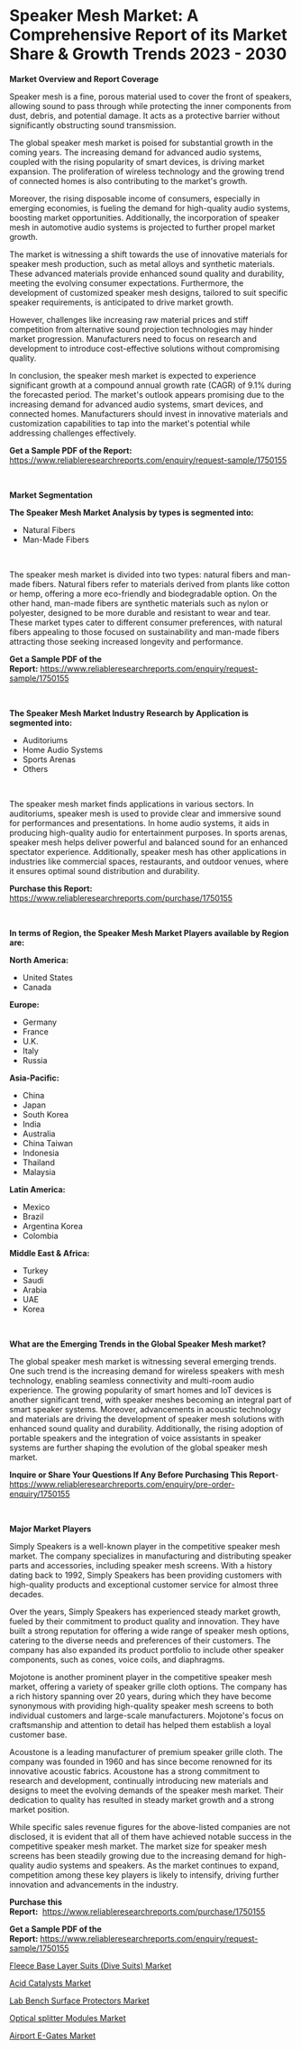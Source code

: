 <p><h1>Speaker Mesh Market: A Comprehensive Report of its Market Share & Growth Trends 2023 - 2030</h1></p><p><strong>Market Overview and Report Coverage</strong></p>
<p><p>Speaker mesh is a fine, porous material used to cover the front of speakers, allowing sound to pass through while protecting the inner components from dust, debris, and potential damage. It acts as a protective barrier without significantly obstructing sound transmission.</p><p>The global speaker mesh market is poised for substantial growth in the coming years. The increasing demand for advanced audio systems, coupled with the rising popularity of smart devices, is driving market expansion. The proliferation of wireless technology and the growing trend of connected homes is also contributing to the market's growth.</p><p>Moreover, the rising disposable income of consumers, especially in emerging economies, is fueling the demand for high-quality audio systems, boosting market opportunities. Additionally, the incorporation of speaker mesh in automotive audio systems is projected to further propel market growth.</p><p>The market is witnessing a shift towards the use of innovative materials for speaker mesh production, such as metal alloys and synthetic materials. These advanced materials provide enhanced sound quality and durability, meeting the evolving consumer expectations. Furthermore, the development of customized speaker mesh designs, tailored to suit specific speaker requirements, is anticipated to drive market growth.</p><p>However, challenges like increasing raw material prices and stiff competition from alternative sound projection technologies may hinder market progression. Manufacturers need to focus on research and development to introduce cost-effective solutions without compromising quality.</p><p>In conclusion, the speaker mesh market is expected to experience significant growth at a compound annual growth rate (CAGR) of 9.1% during the forecasted period. The market's outlook appears promising due to the increasing demand for advanced audio systems, smart devices, and connected homes. Manufacturers should invest in innovative materials and customization capabilities to tap into the market's potential while addressing challenges effectively.</p></p>
<p><strong>Get a Sample PDF of the Report:</strong> <a href="https://www.reliableresearchreports.com/enquiry/request-sample/1750155">https://www.reliableresearchreports.com/enquiry/request-sample/1750155</a></p>
<p>&nbsp;</p>
<p><strong>Market Segmentation</strong></p>
<p><strong>The Speaker Mesh Market Analysis by types is segmented into:</strong></p>
<p><ul><li>Natural Fibers</li><li>Man-Made Fibers</li></ul></p>
<p>&nbsp;</p>
<p><p>The speaker mesh market is divided into two types: natural fibers and man-made fibers. Natural fibers refer to materials derived from plants like cotton or hemp, offering a more eco-friendly and biodegradable option. On the other hand, man-made fibers are synthetic materials such as nylon or polyester, designed to be more durable and resistant to wear and tear. These market types cater to different consumer preferences, with natural fibers appealing to those focused on sustainability and man-made fibers attracting those seeking increased longevity and performance.</p></p>
<p><strong>Get a Sample PDF of the Report:</strong>&nbsp;<a href="https://www.reliableresearchreports.com/enquiry/request-sample/1750155">https://www.reliableresearchreports.com/enquiry/request-sample/1750155</a></p>
<p>&nbsp;</p>
<p><strong>The Speaker Mesh Market Industry Research by Application is segmented into:</strong></p>
<p><ul><li>Auditoriums</li><li>Home Audio Systems</li><li>Sports Arenas</li><li>Others</li></ul></p>
<p>&nbsp;</p>
<p><p>The speaker mesh market finds applications in various sectors. In auditoriums, speaker mesh is used to provide clear and immersive sound for performances and presentations. In home audio systems, it aids in producing high-quality audio for entertainment purposes. In sports arenas, speaker mesh helps deliver powerful and balanced sound for an enhanced spectator experience. Additionally, speaker mesh has other applications in industries like commercial spaces, restaurants, and outdoor venues, where it ensures optimal sound distribution and durability.</p></p>
<p><strong>Purchase this Report:</strong>&nbsp; <a href="https://www.reliableresearchreports.com/purchase/1750155">https://www.reliableresearchreports.com/purchase/1750155</a></p>
<p>&nbsp;</p>
<p><strong>In terms of Region, the Speaker Mesh Market Players available by Region are:</strong></p>
<p>
    <p> <strong> North America: </strong>
        <ul>
            <li>United States</li>
            <li>Canada</li>
        </ul>
        </p> 
    <p> <strong> Europe: </strong>
        <ul>
            <li>Germany</li>
            <li>France</li>
            <li>U.K.</li>
            <li>Italy</li>
            <li>Russia</li>
        </ul>
        </p> 
    <p> <strong> Asia-Pacific: </strong>
        <ul>
            <li>China</li>
            <li>Japan</li>
            <li>South Korea</li>
            <li>India</li>
            <li>Australia</li>
            <li>China Taiwan</li>
            <li>Indonesia</li>
            <li>Thailand</li>
            <li>Malaysia</li>
        </ul>
        </p> 
    <p> <strong> Latin America: </strong>
        <ul>
            <li>Mexico</li>
            <li>Brazil</li>
            <li>Argentina Korea</li>
            <li>Colombia</li>
        </ul>
        </p> 
    <p> <strong> Middle East & Africa: </strong>
        <ul>
            <li>Turkey</li>
            <li>Saudi</li>
            <li>Arabia</li>
            <li>UAE</li>
            <li>Korea</li>
        </ul>
    </p>
    </p>
<p>&nbsp;</p>
<p><strong>What are the Emerging Trends in the Global Speaker Mesh market?</strong></p>
<p><p>The global speaker mesh market is witnessing several emerging trends. One such trend is the increasing demand for wireless speakers with mesh technology, enabling seamless connectivity and multi-room audio experience. The growing popularity of smart homes and IoT devices is another significant trend, with speaker meshes becoming an integral part of smart speaker systems. Moreover, advancements in acoustic technology and materials are driving the development of speaker mesh solutions with enhanced sound quality and durability. Additionally, the rising adoption of portable speakers and the integration of voice assistants in speaker systems are further shaping the evolution of the global speaker mesh market.</p></p>
<p><strong>Inquire or Share Your Questions If Any Before Purchasing This Report</strong>- <a href="https://www.reliableresearchreports.com/enquiry/pre-order-enquiry/1750155">https://www.reliableresearchreports.com/enquiry/pre-order-enquiry/1750155</a></p>
<p>&nbsp;</p>
<p><strong>Major Market Players</strong></p>
<p><p>Simply Speakers is a well-known player in the competitive speaker mesh market. The company specializes in manufacturing and distributing speaker parts and accessories, including speaker mesh screens. With a history dating back to 1992, Simply Speakers has been providing customers with high-quality products and exceptional customer service for almost three decades.</p><p>Over the years, Simply Speakers has experienced steady market growth, fueled by their commitment to product quality and innovation. They have built a strong reputation for offering a wide range of speaker mesh options, catering to the diverse needs and preferences of their customers. The company has also expanded its product portfolio to include other speaker components, such as cones, voice coils, and diaphragms.</p><p>Mojotone is another prominent player in the competitive speaker mesh market, offering a variety of speaker grille cloth options. The company has a rich history spanning over 20 years, during which they have become synonymous with providing high-quality speaker mesh screens to both individual customers and large-scale manufacturers. Mojotone's focus on craftsmanship and attention to detail has helped them establish a loyal customer base.</p><p>Acoustone is a leading manufacturer of premium speaker grille cloth. The company was founded in 1960 and has since become renowned for its innovative acoustic fabrics. Acoustone has a strong commitment to research and development, continually introducing new materials and designs to meet the evolving demands of the speaker mesh market. Their dedication to quality has resulted in steady market growth and a strong market position.</p><p>While specific sales revenue figures for the above-listed companies are not disclosed, it is evident that all of them have achieved notable success in the competitive speaker mesh market. The market size for speaker mesh screens has been steadily growing due to the increasing demand for high-quality audio systems and speakers. As the market continues to expand, competition among these key players is likely to intensify, driving further innovation and advancements in the industry.</p></p>
<p><strong>Purchase this Report:</strong>&nbsp;&nbsp;<a href="https://www.reliableresearchreports.com/purchase/1750155">https://www.reliableresearchreports.com/purchase/1750155</a></p>
<p></p>
<p><strong>Get a Sample PDF of the Report:</strong>&nbsp;<a href="https://www.reliableresearchreports.com/enquiry/request-sample/1750155">https://www.reliableresearchreports.com/enquiry/request-sample/1750155</a></p>
<p><p><a href="https://medium.com/@maeganbraun/fleece-base-layer-suits-dive-suits-market-size-and-market-trends-complete-industry-overview-4bbb18eb4cad">Fleece Base Layer Suits (Dive Suits) Market</a></p><p><a href="https://github.com/NorbertYates/Market-Research-Report-List-2/blob/main/acid-catalysts-market.md">Acid Catalysts Market</a></p><p><a href="https://medium.com/@aliwilldvm/lab-bench-surface-protectors-market-analysis-and-sze-forecasted-for-period-from-2023-to-2030-488704d94393">Lab Bench Surface Protectors Market</a></p><p><a href="https://medium.com/@caylawisoky8698/optical-splitter-modules-market-furnishes-information-on-market-share-market-trends-and-market-eb4f3dd9825c">Optical splitter Modules Market</a></p><p><a href="https://medium.com/@zolajenkins1966/airport-e-gates-market-analysis-its-cagr-market-segmentation-and-global-industry-overview-d62de7418e97">Airport E-Gates Market</a></p></p>